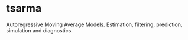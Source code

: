 # tsarma
Autoregressive Moving Average Models. Estimation, filtering, prediction, simulation and diagnostics.
